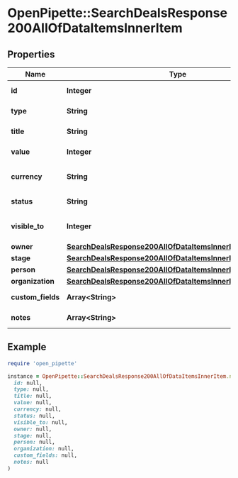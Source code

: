 # OpenPipette::SearchDealsResponse200AllOfDataItemsInnerItem

## Properties

| Name | Type | Description | Notes |
| ---- | ---- | ----------- | ----- |
| **id** | **Integer** | The ID of the deal | [optional] |
| **type** | **String** | The type of the item | [optional] |
| **title** | **String** | The title of the deal | [optional] |
| **value** | **Integer** | The value of the deal | [optional] |
| **currency** | **String** | The currency of the deal | [optional] |
| **status** | **String** | The status of the deal | [optional] |
| **visible_to** | **Integer** | The visibility of the deal | [optional] |
| **owner** | [**SearchDealsResponse200AllOfDataItemsInnerItemOwner**](SearchDealsResponse200AllOfDataItemsInnerItemOwner.md) |  | [optional] |
| **stage** | [**SearchDealsResponse200AllOfDataItemsInnerItemStage**](SearchDealsResponse200AllOfDataItemsInnerItemStage.md) |  | [optional] |
| **person** | [**SearchDealsResponse200AllOfDataItemsInnerItemPerson**](SearchDealsResponse200AllOfDataItemsInnerItemPerson.md) |  | [optional] |
| **organization** | [**SearchDealsResponse200AllOfDataItemsInnerItemOrganization**](SearchDealsResponse200AllOfDataItemsInnerItemOrganization.md) |  | [optional] |
| **custom_fields** | **Array&lt;String&gt;** | Custom fields | [optional] |
| **notes** | **Array&lt;String&gt;** | An array of notes | [optional] |

## Example

```ruby
require 'open_pipette'

instance = OpenPipette::SearchDealsResponse200AllOfDataItemsInnerItem.new(
  id: null,
  type: null,
  title: null,
  value: null,
  currency: null,
  status: null,
  visible_to: null,
  owner: null,
  stage: null,
  person: null,
  organization: null,
  custom_fields: null,
  notes: null
)
```


